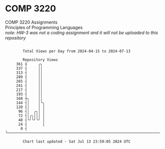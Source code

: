 # COMP 3220
COMP 3220 Assignments  
Principles of Programming Languages  
*note: HW-3 was not a coding assignment and it will not be uploaded to this repository*  

```

        Total Views per Day from 2024-04-15 to 2024-07-13

        Repository Views
     361 ┼     ╭╮
     337 ┤     ││
     313 ┤     ││
     289 ┤     ││
     265 ┤     ││
     241 ┤     ││
     217 ┤     ││
     193 ┤     ││
     168 ┼╮    ││
     144 ┤│    │╰╮
     120 ┤│    │ │
      96 ┤│  ╭╮│ │
      72 ┤│╭╮│││ │
      48 ┤╰╯╰╯╰╯ │
      24 ┤       │
       0 ┤       ╰─────────────────────────────────────────────────────────────────────────────────

        Chart last updated - Sat Jul 13 23:59:05 2024 UTC
        
```
